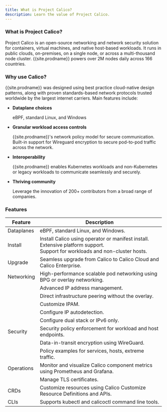 ```yaml
---
title: What is Project Calico?
description: Learn the value of Project Calico.
---
```


### What is Project Calico?

Project Calico is an open-source networking and network security solution for containers, virtual machines, and native host-based workloads. It runs in public clouds, on-premises, on a single node, or across a multi-thousand node cluster. {{site.prodname}} powers over 2M nodes daily across 166 countries.

### Why use Calico?

{{site.prodname}} was designed using best practice cloud-native design patterns, along with proven standards-based network protocols trusted worldwide by the largest internet carriers. Main features include:

- **Dataplane choices**

   eBPF, standard Linux, and Windows

- **Granular workload access controls**

   {{site.prodname}}'s network policy model for secure communication. Built-in support for Wireguard encryption to secure pod-to-pod traffic across the network.
  
- **Interoperability**

   {{site.prodname}} enables Kubernetes workloads and non-Kubernetes or legacy workloads to communicate seamlessly and securely. 

- **Thriving community**

    Leverage the innovation of 200+ contributors from a broad range of companies.


### Features

| Feature    | Description                                                  |
| ---------- | ------------------------------------------------------------ |
| Dataplanes | eBPF, standard Linux, and Windows.                           |
| Install    | Install Calico using operator or manifest install. <br />Extensive platform support.<br />Support for workloads and non-cluster hosts. |
| Upgrade    | Seamless upgrade from Calico to Calico Cloud and Calico Enterprise. |
| Networking | High-performance scalable pod networking using BPG or overlay networking. |
|            | Advanced IP address management.                              |
|            | Direct infrastructure peering without the overlay.           |
|            | Customize IPAM.                                              |
|            | Configure IP autodetection.                                  |
|            | Configure dual stack or IPv6 only.                           |
| Security   | Security policy enforcement for workload and host endpoints. |
|            | Data-in-transit encryption using WireGuard.                  |
|            | Policy examples for services, hosts, extreme traffic.        |
| Operations | Monitor and visualize Calico component metrics using Prometheus and Grafana. |
|            | Manage TLS certificates.                                     |
| CRDs       | Customize resources using Calico Customize Resource Definitions and APIs. |
| CLIs       | Supports kubectl and calicoctl command line tools.           |
